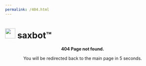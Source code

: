 ```yaml
---
permalink: /404.html
---
```

<head>
    <h1 style="text-align: left;">
    <img src="cdn/saxbotfavicon.png" alt="" width="33" height="33" />&nbsp;saxbot&trade;&nbsp;</h1>
<p style="text-align: center;"><strong>404 Page not found.</strong></p>
<p style="text-align: center;">You will be redirected back to the main page in 5 seconds.</p>
   <meta http-equiv = "refresh" content = "5; url = https://saxbot.github.io/" />
</head>
